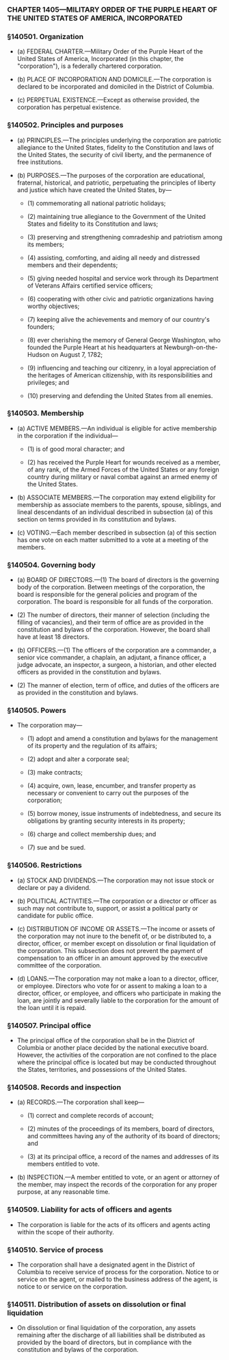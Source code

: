 ### **CHAPTER 1405—MILITARY ORDER OF THE PURPLE HEART OF THE UNITED STATES OF AMERICA, INCORPORATED**

### §140501. Organization
* (a) FEDERAL CHARTER.—Military Order of the Purple Heart of the United States of America, Incorporated (in this chapter, the "corporation"), is a federally chartered corporation.

* (b) PLACE OF INCORPORATION AND DOMICILE.—The corporation is declared to be incorporated and domiciled in the District of Columbia.

* (c) PERPETUAL EXISTENCE.—Except as otherwise provided, the corporation has perpetual existence.

### §140502. Principles and purposes
* (a) PRINCIPLES.—The principles underlying the corporation are patriotic allegiance to the United States, fidelity to the Constitution and laws of the United States, the security of civil liberty, and the permanence of free institutions.

* (b) PURPOSES.—The purposes of the corporation are educational, fraternal, historical, and patriotic, perpetuating the principles of liberty and justice which have created the United States, by—

  * (1) commemorating all national patriotic holidays;

  * (2) maintaining true allegiance to the Government of the United States and fidelity to its Constitution and laws;

  * (3) preserving and strengthening comradeship and patriotism among its members;

  * (4) assisting, comforting, and aiding all needy and distressed members and their dependents;

  * (5) giving needed hospital and service work through its Department of Veterans Affairs certified service officers;

  * (6) cooperating with other civic and patriotic organizations having worthy objectives;

  * (7) keeping alive the achievements and memory of our country's founders;

  * (8) ever cherishing the memory of General George Washington, who founded the Purple Heart at his headquarters at Newburgh-on-the-Hudson on August 7, 1782;

  * (9) influencing and teaching our citizenry, in a loyal appreciation of the heritages of American citizenship, with its responsibilities and privileges; and

  * (10) preserving and defending the United States from all enemies.

### §140503. Membership
* (a) ACTIVE MEMBERS.—An individual is eligible for active membership in the corporation if the individual—

  * (1) is of good moral character; and

  * (2) has received the Purple Heart for wounds received as a member, of any rank, of the Armed Forces of the United States or any foreign country during military or naval combat against an armed enemy of the United States.


* (b) ASSOCIATE MEMBERS.—The corporation may extend eligibility for membership as associate members to the parents, spouse, siblings, and lineal descendants of an individual described in subsection (a) of this section on terms provided in its constitution and bylaws.

* (c) VOTING.—Each member described in subsection (a) of this section has one vote on each matter submitted to a vote at a meeting of the members.

### §140504. Governing body
* (a) BOARD OF DIRECTORS.—(1) The board of directors is the governing body of the corporation. Between meetings of the corporation, the board is responsible for the general policies and program of the corporation. The board is responsible for all funds of the corporation.

* (2) The number of directors, their manner of selection (including the filling of vacancies), and their term of office are as provided in the constitution and bylaws of the corporation. However, the board shall have at least 18 directors.

* (b) OFFICERS.—(1) The officers of the corporation are a commander, a senior vice commander, a chaplain, an adjutant, a finance officer, a judge advocate, an inspector, a surgeon, a historian, and other elected officers as provided in the constitution and bylaws.

* (2) The manner of election, term of office, and duties of the officers are as provided in the constitution and bylaws.

### §140505. Powers
* The corporation may—

  * (1) adopt and amend a constitution and bylaws for the management of its property and the regulation of its affairs;

  * (2) adopt and alter a corporate seal;

  * (3) make contracts;

  * (4) acquire, own, lease, encumber, and transfer property as necessary or convenient to carry out the purposes of the corporation;

  * (5) borrow money, issue instruments of indebtedness, and secure its obligations by granting security interests in its property;

  * (6) charge and collect membership dues; and

  * (7) sue and be sued.

### §140506. Restrictions
* (a) STOCK AND DIVIDENDS.—The corporation may not issue stock or declare or pay a dividend.

* (b) POLITICAL ACTIVITIES.—The corporation or a director or officer as such may not contribute to, support, or assist a political party or candidate for public office.

* (c) DISTRIBUTION OF INCOME OR ASSETS.—The income or assets of the corporation may not inure to the benefit of, or be distributed to, a director, officer, or member except on dissolution or final liquidation of the corporation. This subsection does not prevent the payment of compensation to an officer in an amount approved by the executive committee of the corporation.

* (d) LOANS.—The corporation may not make a loan to a director, officer, or employee. Directors who vote for or assent to making a loan to a director, officer, or employee, and officers who participate in making the loan, are jointly and severally liable to the corporation for the amount of the loan until it is repaid.

### §140507. Principal office
* The principal office of the corporation shall be in the District of Columbia or another place decided by the national executive board. However, the activities of the corporation are not confined to the place where the principal office is located but may be conducted throughout the States, territories, and possessions of the United States.

### §140508. Records and inspection
* (a) RECORDS.—The corporation shall keep—

  * (1) correct and complete records of account;

  * (2) minutes of the proceedings of its members, board of directors, and committees having any of the authority of its board of directors; and

  * (3) at its principal office, a record of the names and addresses of its members entitled to vote.


* (b) INSPECTION.—A member entitled to vote, or an agent or attorney of the member, may inspect the records of the corporation for any proper purpose, at any reasonable time.

### §140509. Liability for acts of officers and agents
* The corporation is liable for the acts of its officers and agents acting within the scope of their authority.

### §140510. Service of process
* The corporation shall have a designated agent in the District of Columbia to receive service of process for the corporation. Notice to or service on the agent, or mailed to the business address of the agent, is notice to or service on the corporation.

### §140511. Distribution of assets on dissolution or final liquidation
* On dissolution or final liquidation of the corporation, any assets remaining after the discharge of all liabilities shall be distributed as provided by the board of directors, but in compliance with the constitution and bylaws of the corporation.